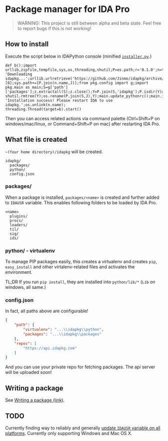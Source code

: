 # Package manager for IDA Pro

> WARNING: This project is still between alpha and beta state. Feel free to report bugs if this is not working!

## How to install

Execute the script below in IDAPython console (minified [`installer.py`](https://github.com/Jinmo/idapkg/raw/master/installer.py).)

```
def b():import urllib,zipfile,tempfile,sys,os,threading,shutil;P=os.path;r='0.1.0';n=tempfile.NamedTemporaryFile(delete=False,suffix='.zip');n.close();print 'Downloading idapkg...';urllib.urlretrieve('https://github.com/Jinmo/idapkg/archive/v%s.zip'%r,n.name);f=open(n.name,'rb+');f.seek(0,2);f.truncate(f.tell()-0x28);f.close();z=zipfile.ZipFile(n.name);J=z.namelist()[0];sys.path+=[P.join(n.name,J)];from pkg.config import g;import pkg.main as main;S=g['path']['packages'];z.extractall(S);z.close();Y=P.join(S,'idapkg');P.isdir(Y)and shutil.rmtree(Y);os.rename(P.join(S,J),Y);main.update_pythonrc();main.init_environment(False);print 'Installation success! Please restart IDA to use idapkg.';os.unlink(n.name);
threading.Thread(target=b).start()
```

Then you can access related actions via command palette (Ctrl+Shift+P on windows/mac/linux, or Command+Shift+P on mac) after restarting IDA Pro.

## What file is created

`~(Your home directory)/idapkg` will be created.

```
idapkg/
  packages/
  python/
  config.json
```

### packages/

When a package is installed, `packages/<name>` is created and further added to `IDAUSR` variable. This enables following folders to be loaded by IDA Pro.

```
<name>
  plugins/
  procs/
  loaders/
  til/
  sig/
  ids/
```

### python/ - virtualenv

To manage PIP packages easily, this creates a virtualenv and creates `pip`, `easy_install` and other virtalenv-related files and activates the environment.

TL;DR If you run `pip install`, they are installed into `python/lib/*` (`Lib` on windows, all same.)

### config.json

In fact, all paths above are configurable!

```json
{
    "path": {
        "virtualenv": "...\\idapkg\\python", 
        "packages": "...\\idapkg\\packages"
    }, 
    "repos": [
        "https://api.idapkg.com"
    ]
}
```

And you can use your private repo for fetching packages. The api server will be uploaded soon!

## Writing a package

See [Writing a package (link)](https://idapkg.com/getting-started).

## TODO

Currently finding way to reliably and generally [update `IDAUSR` variable on all platforms](https://github.com/Jinmo/idapkg/blob/master/pkg/internal_api/win.py). Currently only supporting Windows and Mac OS X.